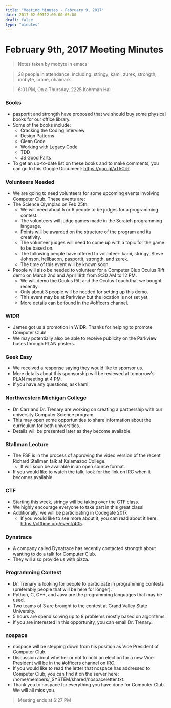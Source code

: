 ```yaml
---
title: "Meeting Minutes - February 9, 2017"
date: 2017-02-09T12:00:00-05:00
draft: false
type: "minutes"
---
```


# February 9th, 2017 Meeting Minutes
> Notes taken by mobyte in emacs

> 28 people in attendance, including: stringy, kami, zurek, strongth, mobyte, crane, ohaimark

> 6:01 PM, On a Thursday, 2225 Kohrman Hall

### Books
- pasportit and strongth have proposed that we should buy some physical books for our office library.
- Some of the books include:
  - Cracking the Coding Interview
  - Design Patterns
  - Clean Code
  - Working with Legacy Code
  - TDD
  - JS Good Parts
- To get an up-to-date list on these books and to make comments, you can go to this Google Document: https://goo.gl/aT5CrR.
  
### Volunteers Needed
- We are going to need volunteers for some upcoming events involving Computer Club. These events are:
- The Science Olympiad on Feb 25th.
  - We will need about 5 or 6 people to be judges for a programming contest.
  - The volunteers will judge games made in the Scratch programming language.
  - Points will be awarded on the structure of the program and its creativity.
  - The volunteer judges will need to come up with a topic for the game to be based on.
  - The following people have offered to volunteer: kami, stringy, Steve Johnson, hellbacon, pasportit, strongth, and zurek.
  - The time of this event will be known soon.
- People will also be needed to volunteer for a Computer Club Oculus Rift demo on March 2nd and April 18th from 9:30 AM to 12 PM.
  - We will demo the Oculus Rift and the Oculus Touch that we bought recently.
  - Only about 3 people will be needed for setting up this demo.
  - This event may be at Parkview but the location is not set yet.
  - More details can be found in the #officers channel.
  
### WIDR
- James got us a promotion in WIDR. Thanks for helping to promote Computer Club!
- We may potentially also be able to receive publicity on the Parkview buses through PLAN posters.

### Geek Easy
- We received a response saying they would like to sponsor us.
- More details about this sponsorship will be reviewed at tomorrow's PLAN meeting at 4 PM.
- If you have any questions, ask kami.

### Northwestern Michigan College
- Dr. Carr and Dr. Trenary are working on creating a partnership with our university Computer Science program.
- This may open some opportunities to share information about the curriculum for both universities.
- Details will be presented later as they become available.

### Stallman Lecture
- The FSF is in the process of approving the video version of the recent Richard Stallman talk at Kalamazoo College.
  - It will soon be available in an open source format.
- If you would like to watch the talk, look for the link on IRC when it becomes available.

### CTF
- Starting this week, stringy will be taking over the CTF class.
- We highly encourage everyone to take part in this great class!
- Additionally, we will be participating in Codegate 2017.
  - If you would like to see more about it, you can read about it here: https://ctftime.org/event/405.

### Dynatrace
- A company called Dynatrace has recently contacted strongth about wanting to do a talk for Computer Club.
- They will also provide us with pizza.

### Programming Contest
- Dr. Trenary is looking for people to participate in programming contests (preferably people that will be here for longer).
- Python, C, C++, and Java are the programming languages that may be used.
- Two teams of 3 are brought to the contest at Grand Valley State University.
- 5 hours are spend solving up to 8 problems mostly based on algorithms.
- If you are interested in this opportunity, you can email Dr. Trenary.

### nospace
- nospace will be stepping down from his position as Vice President of Computer Club.
- Discussion about whether or not to hold an election for a new Vice President will be in the #officers channel on IRC.
- If you would like to read the letter that nospace has addressed to Computer Club, you can find it on the server here: /home/members/_SYSTEM/shared/nospaceletter.txt.
- Thank you to nospace for everything you have done for Computer Club. We will all miss you.

> Meeting ends at 6:27 PM
